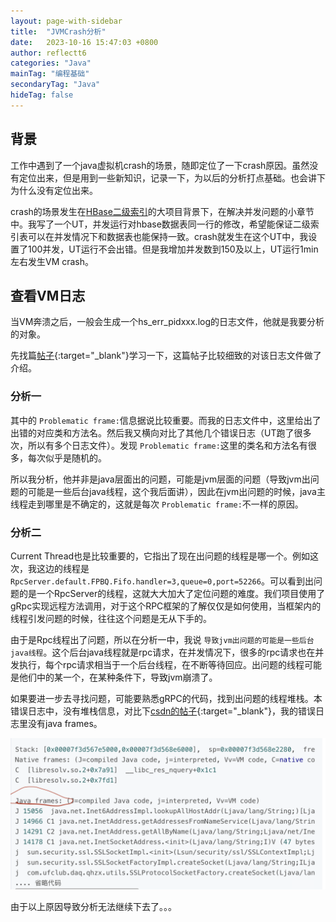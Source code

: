 ```yaml
---
layout: page-with-sidebar
title:  "JVMCrash分析"
date:   2023-10-16 15:47:03 +0800
author: reflectt6
categories: "Java"
mainTag: "编程基础"
secondaryTag: "Java"
hideTag: false
---
```


## 背景

工作中遇到了一个java虚拟机crash的场景，随即定位了一下crash原因。虽然没有定位出来，但是用到一些新知识，记录一下，为以后的分析打点基础。也会讲下为什么没有定位出来。

crash的场景发生在[HBase二级索引](/项目回顾/2023/09/20/hbase二级索引.html#tocAnchor-4-1-2)的大项目背景下，在解决并发问题的小章节中。我写了一个UT，并发运行对hbase数据表同一行的修改，希望能保证二级索引表可以在并发情况下和数据表也能保持一致。crash就发生在这个UT中，我设置了100并发，UT运行不会出错。但是我增加并发数到150及以上，UT运行1min左右发生VM crash。

## 查看VM日志

当VM奔溃之后，一般会生成一个hs_err_pidxxx.log的日志文件，他就是我要分析的对象。

先找篇[帖子](https://blog.csdn.net/chenssy/article/details/78271744){:target="_blank"}学习一下，这篇帖子比较细致的对该日志文件做了介绍。

### 分析一

其中的 `Problematic frame:`信息据说比较重要。而我的日志文件中，这里给出了出错的对应类和方法名。然后我又横向对比了其他几个错误日志（UT跑了很多次，所以有多个日志文件）。发现 `Problematic frame:`这里的类名和方法名有很多，每次似乎是随机的。

所以我分析，他并非是java层面出的问题，可能是jvm层面的问题（导致jvm出问题的可能是一些后台java线程，这个我后面讲），因此在jvm出问题的时候，java主线程走到哪里是不确定的，这就是每次 `Problematic frame:`不一样的原因。

### 分析二

Current Thread也是比较重要的，它指出了现在出问题的线程是哪一个。例如这次，我这边的线程是 `RpcServer.default.FPBQ.Fifo.handler=3,queue=0,port=52266`。可以看到出问题的是一个RpcServer的线程，这就大大加大了定位问题的难度。我们项目使用了gRpc实现远程方法调用，对于这个RPC框架的了解仅仅是如何使用，当框架内的线程引发问题的时候，往往这个问题是无从下手的。

由于是Rpc线程出了问题，所以在分析一中，我说 `导致jvm出问题的可能是一些后台java线程`。这个后台java线程就是rpc请求，在并发情况下，很多的rpc请求也在并发执行，每个rpc请求相当于一个后台线程，在不断等待回应。出问题的线程可能是他们中的某一个，在某种条件下，导致jvm崩溃了。

如果要进一步去寻找问题，可能要熟悉gRPC的代码，找到出问题的线程堆栈。本错误日志中，没有堆栈信息，对比下[csdn的帖子](https://blog.csdn.net/chenssy/article/details/78271744){:target="_blank"}，我的错误日志里没有java frames。

![image-20231016185210126](/assets/images/2023-10-16-JVMCrash分析//image-20231016185210126.png)

由于以上原因导致分析无法继续下去了。。。












